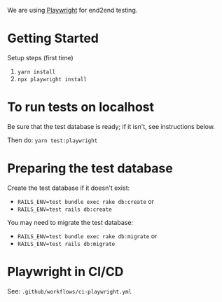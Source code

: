 We are using [Playwright]() for end2end testing.

# Getting Started

Setup steps (first time)

1. `yarn install`
2. `npx playwright install`

# To run tests on localhost

Be sure that the test database is ready; if it isn't, see instructions below.

Then do: `yarn test:playwright`


# Preparing the test database

Create the test database if it doesn't exist:
* `RAILS_ENV=test bundle exec rake db:create` or 
* `RAILS_ENV=test rails db:create`

You may need to migrate the test database:
* `RAILS_ENV=test bundle exec rake db:migrate` or 
* `RAILS_ENV=test rails db:migrate`


# Playwright in CI/CD

See: `.github/workflows/ci-playwright.yml`

